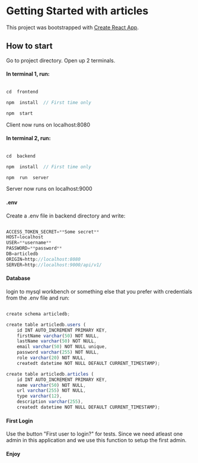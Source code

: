 # Getting Started with articles

This project was bootstrapped with [Create React App](https://github.com/facebook/create-react-app).


## How to start

Go to project directory.
Open up 2 terminals.


#### In terminal 1, run:

```js

cd  frontend

npm  install  // First time only

npm  start

```
Client now runs on localhost:8080


#### In terminal 2, run:
  
```js

cd  backend

npm  install  // First time only

npm  run  server

```
Server now runs on localhost:9000



#### .env

Create a .env file in backend directory and write:

```js

ACCESS_TOKEN_SECRET=**Some secret**
HOST=localhost
USER=**username**
PASSWORD=**password**
DB=articledb
ORIGIN=http://localhost:8080
SERVER=http://localhost:9000/api/v1/

```

#### Database

login to mysql workbench or something else that you prefer with credentials from the .env file and run:

```js

create schema articledb;

create table articledb.users (
	id INT AUTO_INCREMENT PRIMARY KEY,
	firstName varchar(50) NOT NULL,
	lastName varchar(50) NOT NULL,
	email varchar(50) NOT NULL unique,
	password varchar(255) NOT NULL,
	role varchar(20) NOT NULL,
	createdt datetime NOT NULL DEFAULT CURRENT_TIMESTAMP);

create table articledb.articles (
	id INT AUTO_INCREMENT PRIMARY KEY,
	name varchar(50) NOT NULL,
	url varchar(255) NOT NULL,
	type varchar(12),
	description varchar(255),
	createdt datetime NOT NULL DEFAULT CURRENT_TIMESTAMP);

```



#### First Login

Use the button "First user to login?" for tests.
Since we need atleast one admin in this application and we use this function to setup the first admin.


#### Enjoy